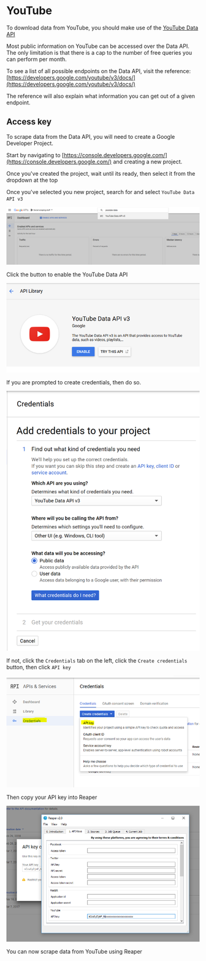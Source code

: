 # YouTube
To download data from YouTube, you should make use of the [YouTube Data API](https://developers.google.com/youtube/v3/)

Most public information on YouTube can be accessed over the Data API. The only limitation is that there is a cap to the number of free queries you can perform per month.

To see a list of all possible endpoints on the Data API, visit the reference: [https://developers.google.com/youtube/v3/docs/](https://developers.google.com/youtube/v3/docs/)

The reference will also explain what information you can get out of a given endpoint.

## Access key

To scrape data from the Data API, you will need to create a Google Developer Project.

Start by navigating to [https://console.developers.google.com/](https://console.developers.google.com/) and creating a new project.

Once you've created the project, wait until its ready, then select it from the dropdown at the top

Once you've selected you new project, search for and select `YouTube Data API v3`

![](images/youtube1.png)

Click the button to enable the YouTube Data API

![](images/youtube2.png)

If you are prompted to create credentials, then do so.

![](images/youtube5.png)

If not, click the `Credentials` tab on the left, click the `Create credentials` button, then click `API key`

![](images/youtube3.png)

Then copy your API key into Reaper

![](images/youtube4.png)

You can now scrape data from YouTube using Reaper
